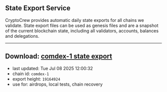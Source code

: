 ## State Export Service
CryptoCrew provides automatic daily state exports for all chains we validate. State export files can be used as genesis files and are a snapshot of the current blockchain state, including all validators, accounts, balances and delegations.

---
**Download: [comdex-1 state export](https://dl-eu2.ccvalidators.com/SERVICE/comdex/comdex-1_export_19164924.json)**
---

- last updated: Tue Jul 08 2025 12:00:32
- chain id: `comdex-1`
- export height: `19164924`
- use for: airdrops, local tests, chain recovery
